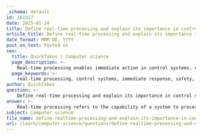 ```yaml
---
_schema: default
id: 161517
date: 2025-01-24
title: Define real-time processing and explain its importance in control systems with examples.
article_title: Define real-time processing and explain its importance in control systems with examples.
date_format: MMM DD, YYYY
post_on_text: Posted on
seo:
  title: QuickTakes | Computer science
  page_description: >-
    Real-time processing enables immediate action in control systems, crucial for safety, efficiency, and data integration across various applications, including autonomous vehicles and healthcare.
  page_keywords: >-
    real-time processing, control systems, immediate response, safety, efficiency, data integration, autonomous vehicles, sensor data, patient monitoring, traffic control, pollution monitoring, smart systems
author: QuickTakes
question: >-
    Define real-time processing and explain its importance in control systems with examples.
answer: >-
    Real-time processing refers to the capability of a system to process data as it is generated, allowing for immediate action based on that data. This is particularly important in control systems where timely decisions are critical for the system's performance and safety. Real-time processing ensures that data is not only collected but also analyzed and acted upon without significant delay, which is essential in various applications.\n\n### Importance of Real-Time Processing in Control Systems\n\n1. **Immediate Response**: In control systems, the ability to respond instantly to changes in the environment is crucial. For example, in an autonomous vehicle, real-time processing allows the system to analyze data from sensors (like LIDAR and cameras) and make driving decisions (like braking or steering) almost instantaneously to avoid accidents.\n\n2. **Safety and Reliability**: In critical applications such as aerospace or medical devices, real-time processing is vital for ensuring safety. For instance, in a patient monitoring system, real-time data from sensors can alert healthcare providers immediately if a patient's vital signs fall outside of safe parameters, enabling prompt intervention.\n\n3. **Efficiency and Optimization**: Real-time processing enhances operational efficiency by allowing systems to optimize performance based on current data. For example, in a greenhouse environment control system, real-time data from temperature and humidity sensors can be used to adjust heating, cooling, and irrigation systems dynamically, ensuring optimal growing conditions.\n\n4. **Data Integration and Analysis**: Real-time systems often integrate data from multiple sources, such as sensors in industrial environments. For instance, in a water pollution monitoring system, real-time data from various sensors can be processed to detect contamination levels and trigger alerts or corrective actions immediately.\n\n### Examples of Real-Time Processing in Control Systems\n\n- **Traffic Lights Control Systems**: These systems utilize real-time data from traffic sensors to adjust signal timings based on current traffic conditions, improving traffic flow and reducing congestion.\n\n- **Burglar Alarm Systems**: Real-time processing allows these systems to analyze data from motion detectors and cameras, triggering alarms and notifications instantly when unauthorized access is detected.\n\n- **Street Lighting Control Systems**: These systems can adjust lighting based on real-time data from ambient light sensors, ensuring energy efficiency and adequate illumination.\n\nIn summary, real-time processing is a fundamental aspect of modern control systems, enabling immediate responses, enhancing safety, improving efficiency, and facilitating effective data integration. The ability to act on data as it is generated is crucial across various applications, from autonomous vehicles to industrial automation and healthcare monitoring.
subject: Computer science
file_name: define-realtime-processing-and-explain-its-importance-in-control-systems-with-examples.md
url: /learn/computer-science/questions/define-realtime-processing-and-explain-its-importance-in-control-systems-with-examples
---
```


&nbsp;
